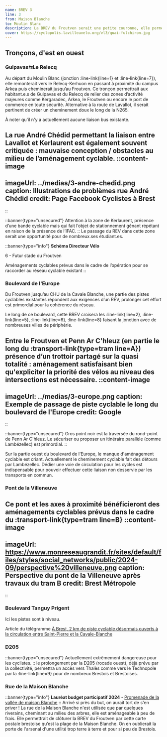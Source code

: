 ```yaml
---
name: BREV 3
line: 3
from: Maison Blanche
to: Moulin Blanc
description: La BREV du Froutven serait une petite couronne, elle permettrait de relier plusieurs tronçons déjà reliés selon les critères d’un REV. Desservant des sites d’activités majeurs comme Kergaradec, le CHU, Thales ou encore l’Arsenal. Elle permettrait des trajets courts mais transversaux, peu empruntés par les transports en commun.
cover: https://cyclopolis.lavilleavelo.org/vl3/quai-fulchiron.jpg
---
```


## Tronçons, d'est en ouest

### Guipavas⇆Le Relecq
Au départ du Moulin Blanc (jonction :line-link{line=1} et :line-link{line=7}), elle remonterait vers le Relecq-Kerhuon en passant à proximité du campus Arkea puis cheminerait jusqu’au Froutven. Ce tronçon permettrait aux habitant.e.s de Guipavas et du Relecq de relier des zones d’activité majeures comme Kergaradec, Arkea, le Froutven ou encore le port de commerce en toute sécurité.
Alternative à la route de Lavallot, il serait pertinent de créer un cheminement doux le long de la N265.

À noter qu'il n'y a actuellement aucune liaison bus existante.

La rue André Chédid permettant la liaison entre Lavallot et Kerlaurent est également souvent critiquée : mauvaise conception / obstacles au milieu de l’aménagement cyclable. 
::content-image
---
imageUrl: ../medias/3-andre-chedid.png
caption: Illustrations de problèmes rue André Chédid
credit: Page Facebook Cyclistes à Brest
---
::

::banner{type="unsecured"}
Attention à la zone de Kerlaurent, présence d’une bande cyclable mais qui fait l’objet de stationnement gênant répétant en raison de la présence de l’IFAC.
::
Le passage du REV dans cette zone serait une opportunité pour de nombreux.ses étudiant.es.

::banner{type="info"}
**Schèma Directeur Vélo**

6 - Futur stade du Froutven


Aménagements cyclables prévus dans le cadre de l’opération pour se raccorder au réseau cyclable existant
::


### Boulevard de l'Europe
Du Froutven jusqu’au CHU de la Cavale Blanche, une partie des pistes cyclables existantes répondent aux exigences d’un REV, prolonger cet effort est primordial pour la cohérence du réseau.

Le long de ce boulevard, cette BREV croisera les :line-link{line=2}, :line-link{line=5}, :line-link{line=6}, :line-link{line=8} faisant la jonction avec de nombreuses villes de périphérie.

Entre le Froutven et Penn Ar C'hleuz (en partie le long du :transport-link{type=tram line=A}) présence d’un trottoir partagé sur la quasi totalité : aménagement satisfaisant bien qu'expliciter la priorité des vélos au niveau des intersections est nécessaire.
::content-image
---
imageUrl: ../medias/3-europe.png
caption: Exemple de passage de piste cyclable le long du boulevard de l'Europe
credit: Google
---
::

::banner{type="unsecured"}
Gros point noir est la traversée du rond-point de Penn Ar C'hleuz. Le sécuriser ou proposer un itinéraire parallèle (comme Lambézellec) est primordial.
::

Sur la partie ouest du boulevard de l'Europe, le manque d'aménagement cyclable est criant. Actuellement le cheminement cyclable fait des détours par Lambézellec. Dédier une voie de circulation pour les cycles est indispensable pour pouvoir effectuer cette liaison non desservie par les transports en commun.

### Pont de la Villeneuve

Ce pont et les axes à proximité bénéficieront des aménagements cyclables prévus dans le cadre du :transport-link{type=tram line=B} 
::content-image
---
imageUrl: https://www.monreseaugrandit.fr/sites/default/files/styles/social_networks/public/2024-09/perspective%20villeneuve.png
caption: Perspective du pont de la Villeneuve après travaux du tram B
credit: Brest Métropole
---
::

### Boulevard Tanguy Prigent
Ici les pistes sont à niveau.

Article du télégramme [À Brest, 2 km de piste cyclable désormais ouverts à la circulation entre Saint-Pierre et la Cavale-Blanche](https://www.letelegramme.fr/finistere/brest-29200/a-brest-2-km-de-piste-cyclable-desormais-ouverts-a-la-circulation-entre-saint-pierre-et-la-cavale-blanche-3776445.php)

### D205
::banner{type="unsecured"}
Actuellement extrêmement dangereuse pour les cyclistes.
::
le prolongement par la D205 (rocade ouest), déjà prévu par la collectivité, permettra un accès vers Thalès comme vers le Technopole par la :line-link{line=9} pour de nombreux Brestois et Brestoises.


### Rue de la Maison Blanche
::banner{type="info"}
**Lauréat budget participatif 2024** - [Promenade de la vallée de maison Blanche](https://jeparticipe.brest.fr/project/budget-participatif-saison-4/collect/proposez-vos-projets/proposals/promenade-de-la-vallee-de-maison-blanche)
::
Arrivé si près du but, on aurait tort de s'en priver ! La rue de la Maison Blanche n'est utilisée que par quelques riverains, cheminant au milieu des arbres, elle est aménageable à peu de frais. Elle permettrait de clôturer la BREV du Froutven par cette carte postale brestoise qu’est la plage de la Maison Blanche.
On en oublierait la porte de l'arsenal d'une utilité trop terre à terre et pour si peu de Brestois. 
